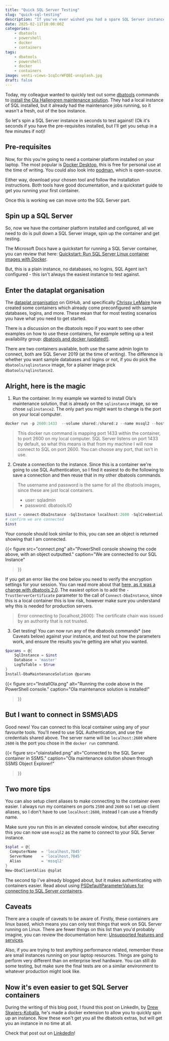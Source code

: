 ```yaml
---
title: "Quick SQL Server Testing"
slug: "quick-sql-testing"
description: "If you've ever wished you had a spare SQL Server instance lying around for some testing, then this is the post for you. We'll spin up a new instance in seconds, and be able to test most things against it!"
date: 2025-02-11T10:00:00Z
categories:
    - dbatools
    - powershell
    - docker
    - containers
tags:
    - dbatools
    - powershell
    - docker
    - containers
image: venti-views-1cqIcrWFQBI-unsplash.jpg
draft: false
---
```


Today, my colleague wanted to quickly test out some [dbatools](http://dbatools.io/github) commands to [install the Ola Hallengren maintenance solution](https://docs.dbatools.io/Install-DbaMaintenanceSolution.html). They had a local instance of SQL installed, but it already had the maintenance jobs running, so it wasn't a fresh, out of the box instance.

So let's spin a SQL Server instance in seconds to test against! (Ok it's seconds if you have the pre-requisites installed, but I'll get you setup in a few minutes if not)!

## Pre-requisites

Now, for this you're going to need a container platform installed on your laptop. The most popular is [Docker Desktop](https://www.docker.com/products/docker-desktop/), this is free for personal use at the time of writing.  You could also look into [podman](https://podman.io/), which is open-source.

Either way, download your chosen tool and follow the installation instructions. Both tools have good documentation, and a quickstart guide to get you running your first container.

Once this is working we can move onto the SQL Server part.

## Spin up a SQL Server

So, now we have the container platform installed and configured, all we need to do is pull down a SQL Server image, spin up the container and get testing.

The Microsoft Docs have a quickstart for running a SQL Server container, you can review that here: [Quickstart: Run SQL Server Linux container images with Docker](https://learn.microsoft.com/en-us/sql/linux/quickstart-install-connect-docker?view=sql-server-ver16&tabs=cli&pivots=cs1-bash).

But, this is a plain instance, no databases, no logins, SQL Agent isn't configured - this isn't always the easiest instance to test against.

## Enter the dataplat organisation

The [dataplat organisation](https://github.com/dataplat) on GitHub, and specifically [Chrissy LeMaire](https://github.com/potatoqualitee) have created some containers which already come preconfigured with sample databases, logins, and more. These mean that for most testing scenarios you have what you need to get started.

There is a discussion on the dbatools repo if you want to see other examples on how to use these containers, for example setting up a test availability group: [dbatools and docker (updated!)](https://dbatools.io/docker).

There are two containers available, both use the same admin login to connect, both are SQL Server 2019 (at the time of writing). The difference is whether you want sample databases and logins or not, if you do pick the `dbatools/sqlinstance` image, for a plainer image pick `dbatools/sqlinstance2`.

## Alright, here is the magic

1. Run the container. In my example we wanted to install Ola's maintenance solution, that is already on the `sqlinstance` image, so we chose `sqlinstance2`. The only part you might want to change is the port on your local computer.

```powershell
docker run -p 2600:1433  --volume shared:/shared:z --name mssql2 --hostname mssql2 -d dbatools/sqlinstance2
```

> This docker run command is mapping port 1433 within the container, to port 2600 on my local computer. SQL Server listens on port 1433 by default, so what this means is that from my machine I will now connect to SQL on port 2600. You can choose any port, that isn't in use.

2. Create a connection to the instance. Since this is a container we're going to use SQL Authentication, so I find it easiest to do the following to save a connection and then reuse that in my other dbatools commands.

> The username and password is the same for all the dbatools images, since these are just local containers.
> - user: sqladmin
> - password: dbatools.IO

```powershell
$inst = connect-DbaInstance -SqlInstance localhost:2600 -SqlCredential (Get-Credential sqladmin)
# confirm we are connected
$inst
```

Your console should look similar to this, you can see an object is returned showing that I am connected.

{{<
  figure src="connect.png"
  alt="PowerShell console showing the code above, with an object outputted."
  caption="We are connected to our SQL Instance"
>}}

If you get an error like the one below you need to verify the encryption settings for your session. You can read more about that [here, as it was a change with dbatools 2.0](/dbatools-2-0/#a-breaking-change). The easiest option is to add the `-TrustServerCertificate` parameter to the call of `Connect-DbaInstance`, since this is a local container this is low risk, however make sure you understand why this is needed for production servers.

> Error connecting to [localhost,2600]: The certificate chain was issued by an authority that is not trusted.

3. Get testing! You can now run any of the dbatools commands* (see Caveats below) against your instance, and test out how the parameters work, and ensure the results you're getting are what you wanted.

```PowerShell
$params = @{
    SqlInstance = $inst
    Database = 'master'
    LogToTable = $true
}
Install-DbaMaintenanceSolution @params
```

{{<
  figure src="InstallOla.png"
  alt="Running the code above in the PowerShell console."
  caption="Ola maintenance solution is installed!"
>}}

## But I want to connect in SSMS\ADS

Good news! You can connect to this local container using any of your favourite tools.  You'll need to use SQL Authentication, and use the credentials shared above. The server name will be `localhost:2600` where `2600` is the port you chose in the `docker run` command.

{{<
  figure src="olainstalled.png"
  alt="Connected to the SQL Server container in SSMS."
  caption="Ola maintenance solution shown through SSMS Object Explorer!"
>}}

## Two more tips

You can also setup client aliases to make connecting to the container even easier. I always run my containers on ports `2500` and `2600` so I set up client aliases, so I don't have to use `localhost:2600`, instead I can use a friendly name.

Make sure you run this in an elevated console window, but after executing this you can now use `mssql2` as the name to connect to your SQL Server instance.

```PowerShell
$splat = @{
  ComputerName  = 'localhost,7845'
  ServerName    = 'localhost,7845'
  Alias         = 'mssql2'
}
New-DbaClientAlias @splat
```

The second tip I've already blogged about, but it makes authenticating with containers easier. Read about using [PSDefaultParameterValues for connecting to SQL Server containers](/psdefaultparametervaluescontainers/).

## Caveats

There are a couple of caveats to be aware of. Firstly, these containers are linux based, which means you can only test things that work on SQL Server running on Linux.  There are fewer things on this list than you'd probably imagine, you can review the documentation here: [Unsupported features and services](https://learn.microsoft.com/en-us/sql/linux/sql-server-linux-editions-and-components-2019?view=sql-server-ver16#unsupported-features-and-services).

Also, if you are trying to test anything performance related, remember these are small instances running on your laptop resources. Things are going to perform very different than on enterprise level hardware. You can still do some testing, but make sure the final tests are on a similar environment to whatever production might look like.

## Now it's even easier to get SQL Server containers

During the writing of this blog post, I found this post on LinkedIn, by [Drew Skwiers-Koballa](https://www.linkedin.com/in/drew-skwiers-koballa/), he's made a docker extension to allow you to quickly spin up an instance. Now these won't get you all the dbatools extras, but will get you an instance in no time at all.

Check that post out on [LinkdedIn](https://www.linkedin.com/posts/drew-skwiers-koballa_sqlserver-azuresql-docker-activity-7280296194449256448-NiMl?utm_source=share&utm_medium=member_desktop)!
